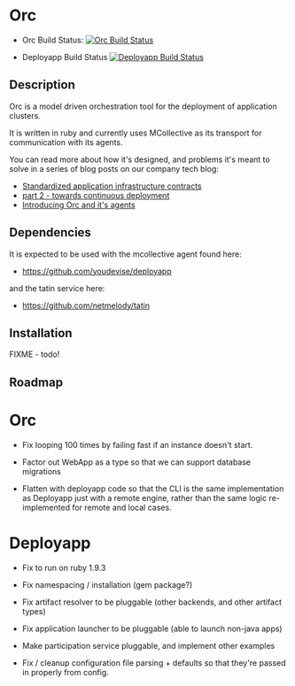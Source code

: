 Orc
===

  * Orc Build Status: [![Orc Build Status](https://travis-ci.org/youdevise/orc.png)](https://travis-ci.org/youdevise/orc)

  * Deployapp Build Status [![Deployapp Build Status](https://travis-ci.org/youdevise/deployapp.png)](https://travis-ci.org/youdevise/deployapp)

Description
-----------

Orc is a model driven orchestration tool for the deployment of application clusters.

It is written in ruby and currently uses MCollective as its transport for communication with its agents.

You can read more about how it's designed, and problems it's meant to solve in a series of blog posts on our company tech blog:

  * [Standardized application infrastructure contracts](https://devblog.timgroup.com/2012/07/17/standardized-application-infrastructure-contracts/)
  * [part 2 - towards continuous deployment](https://devblog.timgroup.com/2012/09/03/standardized-application-infrastructure-contracts-part-2-towards-continuous-deployment/)
  * [Introducing Orc and it's agents](https://devblog.timgroup.com/2012/12/20/introducing-orc-and-its-agents/)

Dependencies
------------

It is expected to be used with the mcollective agent found here:

  * https://github.com/youdevise/deployapp

and the tatin service here:

  * https://github.com/netmelody/tatin

Installation
------------

FIXME - todo!

Roadmap
-------

Orc
===

  * Fix looping 100 times by failing fast if an instance doesn't start.

  * Factor out WebApp as a type so that we can support database migrations

  * Flatten with deployapp code so that the CLI is the same implementation as
    Deployapp just with a remote engine, rather than the same logic re-implemented
    for remote and local cases.

Deployapp
=========

   * Fix to run on ruby 1.9.3

   * Fix namespacing / installation (gem package?)

   * Fix artifact resolver to be pluggable (other backends, and other artifact types)

   * Fix application launcher to be pluggable (able to launch non-java apps)

   * Make participation service pluggable, and implement other examples

   * Fix / cleanup configuration file parsing + defaults so that they're passed in properly from config.

